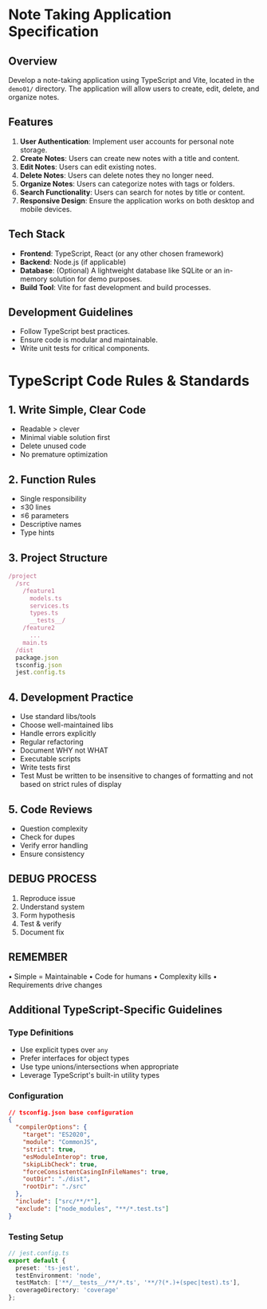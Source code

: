 # Note Taking Application Specification

## Overview
Develop a note-taking application using TypeScript and Vite, located in the `demo01/` directory. The application will allow users to create, edit, delete, and organize notes.

## Features
1. **User Authentication**: Implement user accounts for personal note storage.
2. **Create Notes**: Users can create new notes with a title and content.
3. **Edit Notes**: Users can edit existing notes.
4. **Delete Notes**: Users can delete notes they no longer need.
5. **Organize Notes**: Users can categorize notes with tags or folders.
6. **Search Functionality**: Users can search for notes by title or content.
7. **Responsive Design**: Ensure the application works on both desktop and mobile devices.

## Tech Stack
- **Frontend**: TypeScript, React (or any other chosen framework)
- **Backend**: Node.js (if applicable)
- **Database**: (Optional) A lightweight database like SQLite or an in-memory solution for demo purposes.
- **Build Tool**: Vite for fast development and build processes.

## Development Guidelines
- Follow TypeScript best practices.
- Ensure code is modular and maintainable.
- Write unit tests for critical components.

# TypeScript Code Rules & Standards

## 1. Write Simple, Clear Code
- Readable > clever
- Minimal viable solution first
- Delete unused code
- No premature optimization

## 2. Function Rules
- Single responsibility
- ≤30 lines
- ≤6 parameters
- Descriptive names
- Type hints

## 3. Project Structure
```typescript
/project
  /src
    /feature1
      models.ts
      services.ts
      types.ts
      __tests__/
    /feature2
      ...
    main.ts
  /dist
  package.json
  tsconfig.json
  jest.config.ts
```

## 4. Development Practice
- Use standard libs/tools
- Choose well-maintained libs
- Handle errors explicitly 
- Regular refactoring
- Document WHY not WHAT
- Executable scripts
- Write tests first
- Test Must be written to be insensitive to changes of formatting and not based on strict rules of display

## 5. Code Reviews
- Question complexity
- Check for dupes
- Verify error handling
- Ensure consistency

## DEBUG PROCESS
1. Reproduce issue
2. Understand system
3. Form hypothesis
4. Test & verify
5. Document fix

## REMEMBER
• Simple = Maintainable
• Code for humans
• Complexity kills
• Requirements drive changes

## Additional TypeScript-Specific Guidelines

### Type Definitions
- Use explicit types over `any`
- Prefer interfaces for object types
- Use type unions/intersections when appropriate
- Leverage TypeScript's built-in utility types

### Configuration
```json
// tsconfig.json base configuration
{
  "compilerOptions": {
    "target": "ES2020",
    "module": "CommonJS",
    "strict": true,
    "esModuleInterop": true,
    "skipLibCheck": true,
    "forceConsistentCasingInFileNames": true,
    "outDir": "./dist",
    "rootDir": "./src"
  },
  "include": ["src/**/*"],
  "exclude": ["node_modules", "**/*.test.ts"]
}
```

### Testing Setup
```typescript
// jest.config.ts
export default {
  preset: 'ts-jest',
  testEnvironment: 'node',
  testMatch: ['**/__tests__/**/*.ts', '**/?(*.)+(spec|test).ts'],
  coverageDirectory: 'coverage'
};
